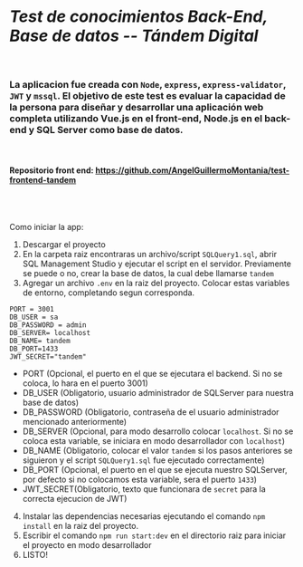# ***Test de conocimientos Back-End, Base de datos -- Tándem Digital***

<br>

### La aplicacion fue creada con `Node`, `express`, `express-validator`, `JWT` y `mssql`. El objetivo de este test es evaluar la capacidad de la persona para diseñar y desarrollar una aplicación web completa utilizando Vue.js en el front-end, Node.js en el back-end y SQL Server como base de datos.

<br>

#### Repositorio front end: https://github.com/AngelGuillermoMontania/test-frontend-tandem

<br>
<br>

Como iniciar la app:

1. Descargar el proyecto
2. En la carpeta raiz encontraras un archivo/script `SQLQuery1.sql`, abrir SQL Management Studio y ejecutar el script en el servidor. Previamente se puede o no, crear la base de datos, la cual debe llamarse `tandem`
3. Agregar un archivo `.env` en la raiz del proyecto. Colocar estas variables de entorno, completando segun corresponda.
~~~
PORT = 3001
DB_USER = sa
DB_PASSWORD = admin
DB_SERVER= localhost
DB_NAME= tandem
DB_PORT=1433
JWT_SECRET="tandem"    
~~~

- PORT (Opcional, el puerto en el que se ejecutara el backend. Si no se coloca, lo hara en el puerto 3001)
- DB_USER (Obligatorio, usuario administrador de SQLServer para nuestra base de datos)
- DB_PASSWORD (Obligatorio, contraseña de el usuario administrador mencionado anteriormente)
- DB_SERVER (Opcional, para modo desarrollo colocar `localhost`. Si no se coloca esta variable, se iniciara en modo desarrollador con `localhost`)
- DB_NAME (Obligatorio, colocar el valor `tandem` si los pasos anteriores se siguieron y el script `SQLQuery1.sql` fue ejecutado correctamente)
- DB_PORT (Opcional, el puerto en el que se ejecuta nuestro SQLServer, por defecto si no colocamos esta variable, sera el puerto `1433`)
- JWT_SECRET(Obligatorio, texto que funcionara de `secret` para la correcta ejecucion de JWT)
4. Instalar las dependencias necesarias ejecutando el comando `npm install` en la raiz del proyecto.
5. Escribir el comando `npm run start:dev` en el directorio raiz para iniciar el proyecto en modo desarrollador
6. LISTO!